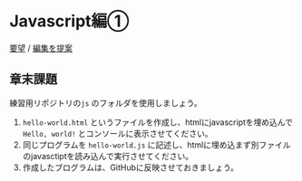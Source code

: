 # Javascript編①

[要望](https://github.com/ebiyuu1121/web-tutorial/issues/new/choose) / [編集を提案](https://github.com/ebiyuu1121/web-tutorial/edit/main/js1.md)

## 章末課題

練習用リポジトリの`js` のフォルダを使用しましょう。

1. `hello-world.html` というファイルを作成し、htmlにjavascriptを埋め込んで `Hello, world!` とコンソールに表示させてください。
2. 同じプログラムを `hello-world.js` に記述し、htmlに埋め込まず別ファイルのjavasctiptを読み込んで実行させてください。
3. 作成したブログラムは、GitHubに反映させておきましょう。
